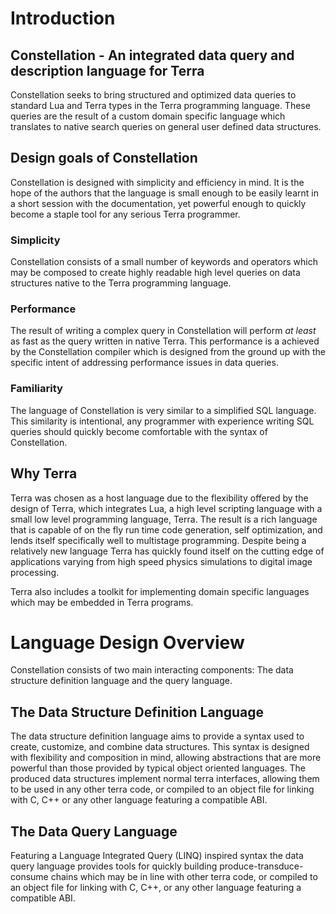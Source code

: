 # Introduction

## Constellation - An integrated data query and description language for Terra

Constellation seeks to bring structured and optimized data queries to standard
Lua and Terra types in the Terra programming language. These queries are the 
result of a custom domain specific language which translates to native search
queries on general user defined data structures.

## Design goals of Constellation 

Constellation is designed with simplicity and efficiency in mind. It is the 
hope of the authors that the language is small enough to be easily learnt in a
short session with the documentation, yet powerful enough to quickly become a
staple tool for any serious Terra programmer.

### Simplicity

Constellation consists of a small number of keywords and operators which may 
be composed to create highly readable high level queries on data structures 
native to the Terra programming language.

### Performance

The result of writing a complex query in Constellation will perform *at least* 
as fast as the query written in native Terra. This performance is a achieved 
by the Constellation compiler which is designed from the ground up with the 
specific intent of addressing performance issues in data queries.

### Familiarity

The language of Constellation is very similar to a simplified SQL language. 
This similarity is intentional, any programmer with experience writing SQL 
queries should quickly become comfortable with the syntax of Constellation.

## Why Terra 

Terra was chosen as a host language due to the flexibility offered by the 
design of Terra, which integrates Lua, a high level scripting language with a
small low level programming language, Terra. The result is a rich language that
is capable of on the fly run time code generation, self optimization, and lends
itself specifically well to multistage programming. Despite being a relatively 
new language Terra has quickly found itself on the cutting edge of applications
varying from high speed physics simulations to digital image processing.

Terra also includes a toolkit for implementing domain specific languages which 
may be embedded in Terra programs.

# Language Design Overview

Constellation consists of two main interacting components: The data structure
definition language and the query language.

## The Data Structure Definition Language

The data structure definition language aims to provide a syntax used to create,
customize, and combine data structures. This syntax is designed with 
flexibility and composition in mind, allowing abstractions that are more 
powerful than those provided by typical object oriented languages. The produced
data structures implement normal terra interfaces, allowing them to be used in 
any other terra code, or compiled to an object file for linking with C, C++ or 
any other language featuring a compatible ABI.

## The Data Query Language 

Featuring a Language Integrated Query (LINQ) inspired syntax the data query 
language provides tools for quickly building produce-transduce-consume chains
which may be in line with other terra code, or compiled to an object file for 
linking with C, C++, or any other language featuring a compatible ABI.

